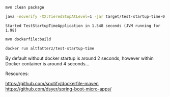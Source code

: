```bash
mvn clean package
```

```bash
java -noverify -XX:TieredStopAtLevel=1 -jar target/test-startup-time-0.0.1-SNAPSHOT.jar
```

```
Started TestStartupTimeApplication in 1.548 seconds (JVM running for 1.98)

```

```bash
mvn dockerfile:build

docker run altfatterz/test-startup-time
```

By default without docker startup is around 2 seconds, however within Docker container is around 4 seconds...



Resources:

https://github.com/spotify/dockerfile-maven
https://github.com/dsyer/spring-boot-micro-apps/